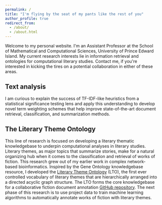 ```yaml
---
permalink: /
title: "I'm flying by the seat of my pants like the rest of you"
author_profile: true
redirect_from: 
  - /about/
  - /about.html
---
```


Welcome to my personal website. I'm an Assistant Professor at the School of Mathematical and Computational Sciences, University of Prince Edward Island. My current research interests lie in information retrieval and ontologies for computational literary studies. Contact me, if you're interested in kicking the tires on a potential collaboration in either of these areas.

Text analysis
------
I am curious to explain the success of TF-IDF-like heuristics from a statistical significance testing lens and apply this understanding to develop novel term weighting schemes that help improve state-of-the-art document retrieval, classification, and summarization methods.

The Literary Theme Ontology
------
This line of research is focused on developing a literary thematic knowledgebase to underpin computational analyses in literary studies. Literary themes, as major topics that summarize stories, make for a natural organizing hub when it comes to the classification and retrieval of works of fiction. This research grew out of my earlier work in complex network-based bioinformatics. Inspired by the Gene Ontology knowledgebase resource, I developed the [Literary Theme Ontology](https://www.themeontology.org/) (LTO), the first ever controlled vocabulary of literary themes that are hierarchically arranged into a directed acyclic graph structure. The LTO forms the core knowledgebase for a collaborative fiction document annotation [GitHub repository](https://github.com/theme-ontology/theming). The next phase of this research is to use project data to train machine learning algorithms to automatically annotate works of fiction with literary themes.

